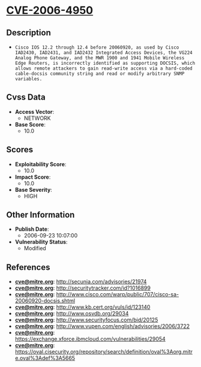 
# [CVE-2006-4950](http://secunia.com/advisories/21974)

## Description

- `Cisco IOS 12.2 through 12.4 before 20060920, as used by Cisco IAD2430, IAD2431, and IAD2432 Integrated Access Devices, the VG224 Analog Phone Gateway, and the MWR 1900 and 1941 Mobile Wireless Edge Routers, is incorrectly identified as supporting DOCSIS, which allows remote attackers to gain read-write access via a hard-coded cable-docsis community string and read or modify arbitrary SNMP variables.`

## Cvss Data

- **Access Vector**:
  - NETWORK
- **Base Score**:
  - 10.0

## Scores

- **Exploitability Score**:
  - 10.0
- **Impact Score**:
  - 10.0
- **Base Severity**:
  - HIGH

## Other Information

- **Publish Date**:
  - 2006-09-23 10:07:00
- **Vulnerability Status**:
  - Modified

## References

- **cve@mitre.org**: http://secunia.com/advisories/21974
- **cve@mitre.org**: http://securitytracker.com/id?1016899
- **cve@mitre.org**: http://www.cisco.com/warp/public/707/cisco-sa-20060920-docsis.shtml
- **cve@mitre.org**: http://www.kb.cert.org/vuls/id/123140
- **cve@mitre.org**: http://www.osvdb.org/29034
- **cve@mitre.org**: http://www.securityfocus.com/bid/20125
- **cve@mitre.org**: http://www.vupen.com/english/advisories/2006/3722
- **cve@mitre.org**: https://exchange.xforce.ibmcloud.com/vulnerabilities/29054
- **cve@mitre.org**: https://oval.cisecurity.org/repository/search/definition/oval%3Aorg.mitre.oval%3Adef%3A5665
